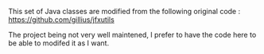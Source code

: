 This set of Java classes are modified from the following original code : https://github.com/gillius/jfxutils

The project being not very well maintened, I prefer to have the code here to be able to modifed it as I want.
